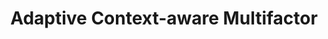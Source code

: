 ---
public: false

image: "/media/landings/custom-mfa/custom-mfa.png"
imageAlt: "Adaptative Context Aware Multifactor Authentication (MFA) allows you to define arbitrary conditions on when to trigger additional layers of authentication"
imageExtraClass: "code"
imagePosition: "right"
budicon: 329
color: "#2F383D"
title: "Adaptive Context-aware Multifactor"
content: "Adaptative Context-aware MFA allows you to enforce additional layers of authentication based on different conditions such as: geographic location, time of day/week, type of network, custom domains or certain IPs."
---